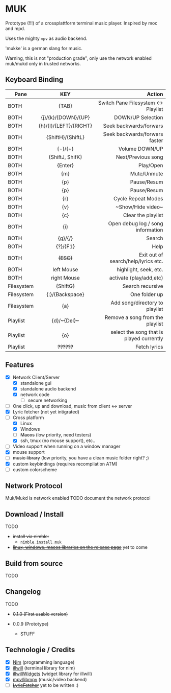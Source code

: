 MUK
====

Prototype (!!!) of a crossplattform terminal music player.
Inspired by moc and mpd.

Uses the mighty `mpv` as audio backend.

'mukke' is a german slang for music.

Warning, this is not "production grade", only use the
network enabled muk/mukd only in trusted networks.

Keyboard Binding
----------------



|     Pane       |    KEY     | Action  |
| ------------- |:-------------:| -----:|
| BOTH | {TAB}  | Switch Pane Filesystem <-> Playlist |
| BOTH | {j}/{k}/{DOWN}/{UP} | DOWN/UP Selection |
| BOTH | {h}/{l}/{LEFT}/{RIGHT} | Seek backwards/forwars |
| BOTH | {ShiftH}/{ShiftL} | Seek backwards/forwars faster |
| BOTH | {-}/{+} | Volume DOWN/UP |
| BOTH | {ShiftJ, ShifK} | Next/Previous song |
| BOTH | {Enter} | Play/Open |
| BOTH | {m} | Mute/Unmute |
| BOTH | {p} | Pause/Resum |
| BOTH | {p} | Pause/Resum |
| BOTH | {r} | Cycle Repeat Modes |
| BOTH | {v} | ~Show/Hide video~ |
| BOTH | {c} | Clear the playlist |
| BOTH | {i} | Open debug log / song information |
| BOTH | {g}/{/}| Search |
| BOTH | {?}/{F1} | Help |
| BOTH | ~~{ESC}~~ | Exit out of search/help/lyrics etc. |
| BOTH | left Mouse| highlight, seek, etc. |
| BOTH | right Mouse| activate (play/add,etc) |
| Filesystem | {ShiftG} | Search recursive |
| Filesystem | {:}/{Backspace} | One folder up |
| Filesystem | {a} | Add song/directory to playlist |
| Playlist | {d}/~{Del}~ | Remove a song from the playlist |
| Playlist | {o} | select the song that is played currently |
| Playlist | ~~??????~~ | Fetch lyrics |



Features
-------

- [x] Network Client/Server
  - [x] standalone gui
  - [x] standalone audio backend
  - [x] network code
    - [ ] secure networking
- [ ] One click, up and download, music from client <-> server
- [x] Lyric fetcher (not yet intigrated)
- [ ] Cross platform
  - [x] Linux
  - [x] Windows
  - [ ] ~~Macos~~ (low priority, need testers)
  - [x] ssh, tmux (no mouse support), etc..
- [ ] Video support when running on a window manager
- [x] mouse support
- [ ] ~~music library~~ (low priority, you have a clean music folder right? ;)
- [x] custom keybindings (requires recompilation ATM)
- [ ] custom colorscheme

Network Protocol
----------------

Muk/Mukd is network enabled
TODO document the network protocol

Download / Install
---------

TODO
- ~~install via nimble:~~
  - ~~`nimble install muk`~~
- ~~[linux, windows, macos libraries on the release page]()~~ yet to come

Build from source
-----------------

TODO

Changelog
--------

TODO
- ~~0.1.0 (First usable version)~~

- 0.0.9 (Prototype)
  - STUFF

Technologie / Credits
-----------

- [x] [Nim](https://nim-lang.org/) (programming language)
- [x] [illwill](https://github.com/johnnovak/illwill) (terminal library for nim)
- [x] [illwillWidgets](https://github.com/enthus1ast/illwillWidgets) (widget library for illwill)
- [x] [mpv/libmpv](https://github.com/mpv-player/mpv) (music/video backend)
- [ ] ~~[LyricFetcher]()~~ yet to be written :)